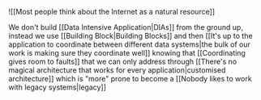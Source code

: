 ![[Most people think about the Internet as a natural resource]]

We don't build [[Data Intensive Application|DIAs]] from the ground up, instead we use [[Building Block|Building Blocks]] and then [[It's up to the application to coordinate between different data systems|the bulk of our work is making sure they coordinate well]] knowing that [[Coordinating gives room to faults]] that we can only address through [[There's no magical architecture that works for every application|customised architecture]] which is "more" prone to become a [[Nobody likes to work with legacy systems|legacy]]

